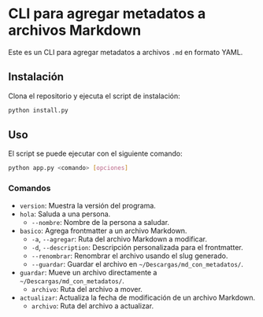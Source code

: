 # CLI para agregar metadatos a archivos Markdown

Este es un CLI para agregar metadatos a archivos `.md` en formato YAML.

## Instalación

Clona el repositorio y ejecuta el script de instalación:

```bash
python install.py
```

## Uso

El script se puede ejecutar con el siguiente comando:

```bash
python app.py <comando> [opciones]
```

### Comandos

*   `version`: Muestra la versión del programa.
*   `hola`: Saluda a una persona.
    *   `--nombre`: Nombre de la persona a saludar.
*   `basico`: Agrega frontmatter a un archivo Markdown.
    *   `-a`, `--agregar`: Ruta del archivo Markdown a modificar.
    *   `-d`, `--description`: Descripción personalizada para el frontmatter.
    *   `--renombrar`: Renombrar el archivo usando el slug generado.
    *   `--guardar`: Guardar el archivo en `~/Descargas/md_con_metadatos/`.
*   `guardar`: Mueve un archivo directamente a `~/Descargas/md_con_metadatos/`.
    *   `archivo`: Ruta del archivo a mover.
*   `actualizar`: Actualiza la fecha de modificación de un archivo Markdown.
    *   `archivo`: Ruta del archivo a actualizar.
